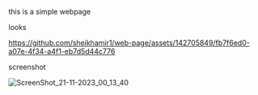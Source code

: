 this is a simple webpage 


looks

https://github.com/sheikhamir1/web-page/assets/142705849/fb7f6ed0-a07e-4f34-a4f1-eb7d5d44c776


screenshot

![ScreenShot_21-11-2023_00_13_40](https://github.com/sheikhamir1/web-page/assets/142705849/8b403365-8ede-4c90-aef9-c6b07b7279e5)


